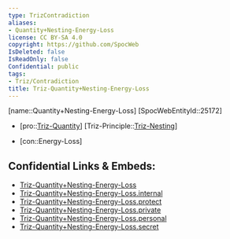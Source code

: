 ```yaml
---
type: TrizContradiction
aliases:
- Quantity+Nesting-Energy-Loss
license: CC BY-SA 4.0
copyright: https://github.com/SpocWeb
IsDeleted: false
IsReadOnly: false
Confidential: public
tags: 
- Triz/Contradiction
title: Triz-Quantity+Nesting-Energy-Loss
---
```

[name::Quantity+Nesting-Energy-Loss]
[SpocWebEntityId::25172]
+ [pro::[Triz-Quantity](tech/Triz/Parameter/Triz-Quantity.md)]
[Triz-Principle::[Triz-Nesting](tech/Triz/Principle/Triz-Nesting.md)]
- [con::Energy-Loss]



## Confidential Links & Embeds: 
- [Triz-Quantity+Nesting-Energy-Loss](../../../../_public/tech/Triz/Contradict/Triz-Quantity+Nesting-Energy-Loss.md) 
- [Triz-Quantity+Nesting-Energy-Loss.internal](../../../../_internal/tech/Triz/Contradict/Triz-Quantity+Nesting-Energy-Loss.internal.md) 
- [Triz-Quantity+Nesting-Energy-Loss.protect](../../../../_protect/tech/Triz/Contradict/Triz-Quantity+Nesting-Energy-Loss.protect.md) 
- [Triz-Quantity+Nesting-Energy-Loss.private](../../../../_private/tech/Triz/Contradict/Triz-Quantity+Nesting-Energy-Loss.private.md) 
- [Triz-Quantity+Nesting-Energy-Loss.personal](../../../../_personal/tech/Triz/Contradict/Triz-Quantity+Nesting-Energy-Loss.personal.md) 
- [Triz-Quantity+Nesting-Energy-Loss.secret](../../../../_secret/tech/Triz/Contradict/Triz-Quantity+Nesting-Energy-Loss.secret.md) 
